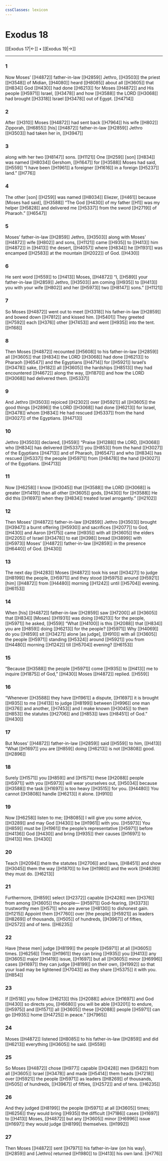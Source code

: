 ```yaml
---
cssClasses: lexicon
---
```


# Exodus 18

[[Exodus 17|←]] • [[Exodus 19|→]]

---

### 1
Now Moses’ [[H4872]] father-in-law [[H2859]] Jethro, [[H3503]] the priest [[H3548]] of Midian, [[H4080]] heard [[H8085]] about all [[H3605]] that [[H834]] God [[H430]] had done [[H6213]] for Moses [[H4872]] and His people [[H5971]] Israel, [[H3478]] and how [[H3588]] the LORD [[H3068]] had brought [[H3318]] Israel [[H3478]] out of Egypt. [[H4714]]

### 2
After [[H310]] Moses [[H4872]] had sent back [[H7964]] his wife [[H802]] Zipporah, [[H6855]] [his] [[H4872]] father-in-law [[H2859]] Jethro [[H3503]] had taken her in, [[H3947]]

### 3
along with her two [[H8147]] sons. [[H1121]] One [[H259]] [son] [[H834]] was named [[H8034]] Gershom, [[H1647]] for [[H3588]] Moses had said, [[H559]] “I have been [[H1961]] a foreigner [[H1616]] in a foreign [[H5237]] land.” [[H776]]

### 4
The other [son] [[H259]] was named [[H8034]] Eliezer, [[H461]] because [Moses had said], [[H3588]] “The God [[H430]] of my father [[H1]] was my helper [[H5828]] and delivered me [[H5337]] from the sword [[H2719]] of Pharaoh.” [[H6547]]

### 5
Moses’ father-in-law [[H2859]] Jethro, [[H3503]] along with Moses’ [[H4872]] wife [[H802]] and sons, [[H1121]] came [[H935]] to [[H413]] him [[H4872]] in [[H413]] the desert, [[H4057]] where [[H834]] he [[H1931]] was encamped [[H2583]] at the mountain [[H2022]] of God. [[H430]]

### 6
He sent word [[H559]] to [[H413]] Moses, [[H4872]] “I, [[H589]] your father-in-law [[H2859]] Jethro, [[H3503]] am coming [[H935]] to [[H413]] you with your wife [[H802]] and her [[H5973]] two [[H8147]] sons.” [[H1121]]

### 7
So Moses [[H4872]] went out to meet [[H3318]] his father-in-law [[H2859]] and bowed down [[H7812]] and kissed him. [[H5401]] They greeted [[H7592]] each [[H376]] other [[H7453]] and went [[H935]] into the tent. [[H168]]

### 8
Then Moses [[H4872]] recounted [[H5608]] to his father-in-law [[H2859]] all [[H3605]] that [[H834]] the LORD [[H3068]] had done [[H6213]] to Pharaoh [[H6547]] and the Egyptians [[H4714]] for [[H5921]] Israel’s [[H3478]] sake, [[H182]] all [[H3605]] the hardships [[H8513]] they had encountered [[H4672]] along the way, [[H1870]] and how the LORD [[H3068]] had delivered them. [[H5337]]

### 9
And Jethro [[H3503]] rejoiced [[H2302]] over [[H5921]] all [[H3605]] the good things [[H2896]] the LORD [[H3068]] had done [[H6213]] for Israel, [[H3478]] whom [[H834]] He had rescued [[H5337]] from the hand [[H3027]] of the Egyptians. [[H4713]]

### 10
Jethro [[H3503]] declared, [[H559]] “Praise [[H1288]] the LORD, [[H3068]] who [[H834]] has delivered [[H5337]] you [[H853]] from the hand [[H3027]] of the Egyptians [[H4713]] and of Pharaoh, [[H6547]] and who [[H834]] has rescued [[H5337]] the people [[H5971]] from [[H8478]] the hand [[H3027]] of the Egyptians. [[H4713]]

### 11
Now [[H6258]] I know [[H3045]] that [[H3588]] the LORD [[H3068]] is greater [[H1419]] than all other [[H3605]] gods, [[H430]] for [[H3588]] He did this [[H1697]] when they [[H834]] treated Israel arrogantly.” [[H2102]]

### 12
Then Moses’ [[H4872]] father-in-law [[H2859]] Jethro [[H3503]] brought [[H3947]] a burnt offering [[H5930]] and sacrifices [[H2077]] to God, [[H430]] and Aaron [[H175]] came [[H935]] with all [[H3605]] the elders [[H2205]] of Israel [[H3478]] to eat [[H398]] bread [[H3899]] with [[H5973]] Moses’ [[H4872]] father-in-law [[H2859]] in the presence [[H6440]] of God. [[H430]]

### 13
The next day [[H4283]] Moses [[H4872]] took his seat [[H3427]] to judge [[H8199]] the people, [[H5971]] and they stood [[H5975]] around [[H5921]] [him] [[H4872]] from [[H4480]] morning [[H1242]] until [[H5704]] evening. [[H6153]]

### 14
When [his] [[H4872]] father-in-law [[H2859]] saw [[H7200]] all [[H3605]] that [[H834]] [Moses] [[H1931]] was doing [[H6213]] for the people, [[H5971]] he asked, [[H559]] “What [[H4100]] is this [[H2088]] that [[H834]] you are [[H859]] doing [[H6213]] for the people? [[H5971]] Why [[H4069]] do you [[H859]] sit [[H3427]] alone [as judge], [[H910]] with all [[H3605]] the people [[H5971]] standing [[H5324]] around [[H5921]] you from [[H4480]] morning [[H1242]] till [[H5704]] evening? [[H6153]]

### 15
“Because [[H3588]] the people [[H5971]] come [[H935]] to [[H413]] me to inquire [[H1875]] of God,” [[H430]] Moses [[H4872]] replied. [[H559]]

### 16
“Whenever [[H3588]] they have [[H1961]] a dispute, [[H1697]] it is brought [[H935]] to me [[H413]] to judge [[H8199]] between [[H996]] one man [[H376]] and another, [[H7453]] and I make known [[H3045]] to them [[H853]] the statutes [[H2706]] and [[H853]] laws [[H8451]] of God.” [[H430]]

### 17
But Moses’ [[H4872]] father-in-law [[H2859]] said [[H559]] to him, [[H413]] “What [[H1697]] you are [[H859]] doing [[H6213]] is not [[H3808]] good. [[H2896]]

### 18
Surely [[H1571]] you [[H859]] and [[H1571]] these [[H2088]] people [[H5971]] with you [[H5973]] will wear yourselves out, [[H5034]] because [[H3588]] the task [[H1697]] is too heavy [[H3515]] for you. [[H4480]] You cannot [[H3808]] handle [[H6213]] it alone. [[H910]]

### 19
Now [[H6258]] listen to me; [[H8085]] I will give you some advice, [[H3289]] and may God [[H430]] be [[H1961]] with you. [[H5973]] You [[H859]] must be [[H1961]] the people’s representative [[H5971]] before [[H4136]] God [[H430]] and bring [[H935]] their causes [[H1697]] to [[H413]] Him. [[H430]]

### 20
Teach [[H2094]] them the statutes [[H2706]] and laws, [[H8451]] and show [[H3045]] them the way [[H1870]] to live [[H1980]] and the work [[H4639]] they must do. [[H6213]]

### 21
Furthermore, [[H859]] select [[H2372]] capable [[H2428]] men [[H376]] from among [[H3605]] the people— [[H5971]] God-fearing, [[H3373]] trustworthy men [[H571]] who are averse [[H8130]] to dishonest gain. [[H1215]] Appoint them [[H7760]] over [the people] [[H5921]] as leaders [[H8269]] of thousands, [[H505]] of hundreds, [[H3967]] of fifties, [[H2572]] and of tens. [[H6235]]

### 22
Have [these men] judge [[H8199]] the people [[H5971]] at all [[H3605]] times. [[H6256]] Then [[H1961]] they can bring [[H935]] you [[H413]] any [[H3605]] major [[H1419]] issue, [[H1697]] but all [[H3605]] minor [[H6996]] cases [[H1697]] they can judge [[H8199]] on their own, [[H1992]] so that your load may be lightened [[H7043]] as they share [[H5375]] it with you. [[H854]]

### 23
If [[H518]] you follow [[H6213]] this [[H2088]] advice [[H1697]] and God [[H430]] so directs you, [[H6680]] you will be able [[H3201]] to endure, [[H5975]] and [[H1571]] all [[H3605]] these [[H2088]] people [[H5971]] can go [[H935]] home [[H4725]] in peace.” [[H7965]]

### 24
Moses [[H4872]] listened [[H8085]] to his father-in-law [[H2859]] and did [[H6213]] everything [[H3605]] he said. [[H559]]

### 25
So Moses [[H4872]] chose [[H977]] capable [[H2428]] men [[H582]] from all [[H3605]] Israel [[H3478]] and made [[H5414]] them heads [[H7218]] over [[H5921]] the people [[H5971]] as leaders [[H8269]] of thousands, [[H505]] of hundreds, [[H3967]] of fifties, [[H2572]] and of tens. [[H6235]]

### 26
And they judged [[H8199]] the people [[H5971]] at all [[H3605]] times; [[H6256]] they would bring [[H935]] the difficult [[H7186]] cases [[H1697]] to [[H413]] Moses, [[H4872]] but any [[H3605]] minor [[H6996]] issue [[H1697]] they would judge [[H8199]] themselves. [[H1992]]

### 27
Then Moses [[H4872]] sent [[H7971]] his father-in-law {on his way}, [[H2859]] and [Jethro] returned [[H1980]] to [[H413]] his own land. [[H776]]

